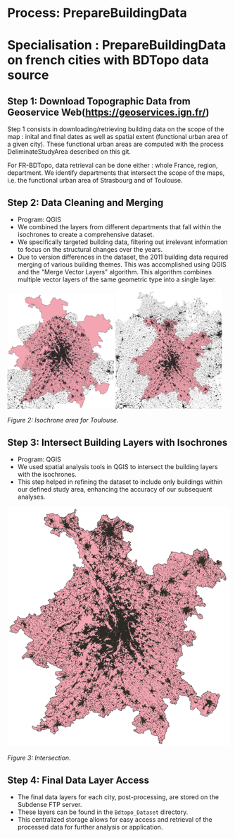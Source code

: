 # Process: PrepareBuildingData 

# Specialisation : PrepareBuildingData on french cities with BDTopo data source

## Step 1: Download Topographic Data from Geoservice Web(https://geoservices.ign.fr/)

Step 1 consists in downloading/retrieving building data on the scope of the map : inital and final dates as well as spatial extent (functional urban area of a given city). These functional urban areas are computed with the process DeliminateStudyArea described on this git.

For FR-BDTopo, data retrieval can be done either : whole France, region, department. We identify departments that intersect the scope of the maps, i.e. the functional urban area of Strasbourg and of Toulouse. 

## Step 2: Data Cleaning and Merging
* Program: QGIS
* We combined the layers from different departments that fall within the isochrones to create a comprehensive dataset.
* We specifically targeted building data, filtering out irrelevant information to focus on the structural changes over the years.
* Due to version differences in the dataset, the 2011 building data required merging of various building themes. This was accomplished using QGIS and the "Merge Vector Layers" algorithm. This algorithm combines multiple vector layers of the same geometric type into a single layer.

<p float="left">
  <img src="/img/buildingFusion.png" width="48%" />
  <img src="/img/buildingIntersection.png" width="48%" /> 
</p>

*Figure 2: Isochrone area for Toulouse.*

## Step 3: Intersect Building Layers with Isochrones
* Program: QGIS
* We used spatial analysis tools in QGIS to intersect the building layers with the isochrones.
* This step helped in refining the dataset to include only buildings within our defined study area, enhancing the accuracy of our subsequent analyses.

![Description de l'image](/img/buildingIntersectWithIsochrone.png)

*Figure 3: Intersection.*

## Step 4: Final Data Layer Access
* The final data layers for each city, post-processing, are stored on the Subdense FTP server.
* These layers can be found in the `Bdtopo_Dataset` directory.
* This centralized storage allows for easy access and retrieval of the processed data for further analysis or application.
